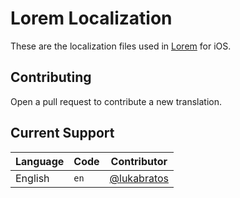 # Lorem Localization

These are the localization files used in [Lorem](http://loremapp.com) for iOS.

## Contributing

Open a pull request to contribute a new translation.

## Current Support

Language             | Code      | Contributor
---------------------|-----------|------------
English              | `en`      | [@lukabratos](https://github.com/lukabratos)

